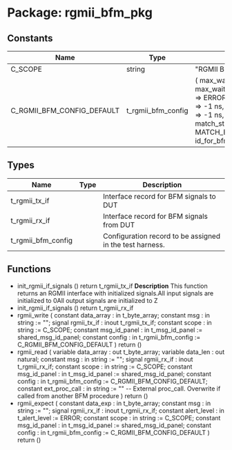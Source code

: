 # Package: rgmii_bfm_pkg

## Constants

| Name                       | Type               | Value                                                                                                                                                                                                                                               | Description                                 |
| -------------------------- | ------------------ | --------------------------------------------------------------------------------------------------------------------------------------------------------------------------------------------------------------------------------------------------- | ------------------------------------------- |
| C_SCOPE                    | string             |  "RGMII BFM"                                                                                                                                                                                                                                        |                                             |
| C_RGMII_BFM_CONFIG_DEFAULT | t_rgmii_bfm_config |  (     max_wait_cycles          => 10,     max_wait_cycles_severity => ERROR,     clock_period             => -1 ns,     rx_clock_skew            => -1 ns,     match_strictness         => MATCH_EXACT,     id_for_bfm               => ID_BFM   ) | Define the default value for the BFM config |
## Types

| Name               | Type | Description                                              |
| ------------------ | ---- | -------------------------------------------------------- |
| t_rgmii_tx_if      |      | Interface record for BFM signals to DUT                  |
| t_rgmii_rx_if      |      | Interface record for BFM signals from DUT                |
| t_rgmii_bfm_config |      | Configuration record to be assigned in the test harness. |
## Functions
- init_rgmii_if_signals <font id="function_arguments">()</font> <font id="function_return">return t_rgmii_tx_if </font>
**Description**
This function returns an RGMII interface with initialized signals.All input signals are initialized to 0All output signals are initialized to Z
- init_rgmii_if_signals <font id="function_arguments">()</font> <font id="function_return">return t_rgmii_rx_if </font>
- rgmii_write <font id="function_arguments">( constant data_array   : in    t_byte_array; constant msg          : in    string             := ""; signal   rgmii_tx_if  : inout t_rgmii_tx_if; constant scope        : in    string             := C_SCOPE; constant msg_id_panel : in    t_msg_id_panel     := shared_msg_id_panel; constant config       : in    t_rgmii_bfm_config := C_RGMII_BFM_CONFIG_DEFAULT ) </font> <font id="function_return">return ()</font>
- rgmii_read <font id="function_arguments">( variable data_array    : out   t_byte_array; variable data_len      : out   natural; constant msg           : in    string             := ""; signal   rgmii_rx_if   : inout t_rgmii_rx_if; constant scope         : in    string             := C_SCOPE; constant msg_id_panel  : in    t_msg_id_panel     := shared_msg_id_panel; constant config        : in    t_rgmii_bfm_config := C_RGMII_BFM_CONFIG_DEFAULT; constant ext_proc_call : in    string := ""  -- External proc_call. Overwrite if called from another BFM procedure ) </font> <font id="function_return">return ()</font>
- rgmii_expect <font id="function_arguments">( constant data_exp     : in    t_byte_array; constant msg          : in    string             := ""; signal   rgmii_rx_if  : inout t_rgmii_rx_if; constant alert_level  : in    t_alert_level      := ERROR; constant scope        : in    string             := C_SCOPE; constant msg_id_panel : in    t_msg_id_panel     := shared_msg_id_panel; constant config       : in    t_rgmii_bfm_config := C_RGMII_BFM_CONFIG_DEFAULT ) </font> <font id="function_return">return ()</font>
